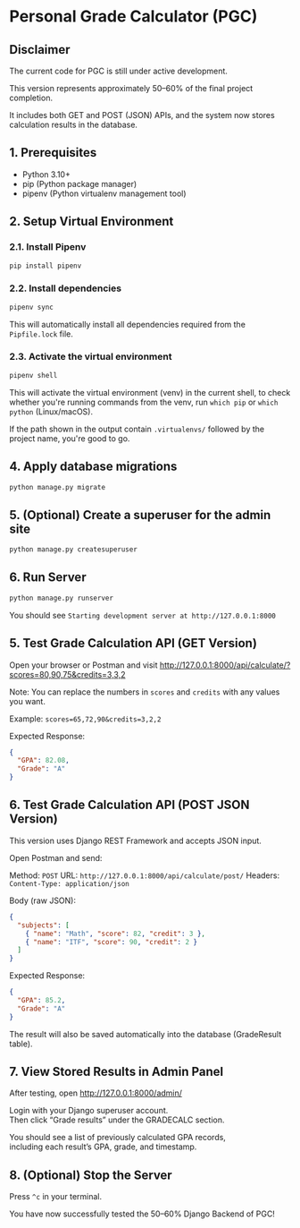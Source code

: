 # Personal Grade Calculator (PGC)

## Disclaimer

The current code for PGC is still under active development.

This version represents approximately 50–60% of the final project completion.

It includes both GET and POST (JSON) APIs, and the system now stores calculation results in the database.

## 1. Prerequisites

- Python 3.10+
- pip (Python package manager)
- pipenv (Python virtualenv management tool)

## 2. Setup Virtual Environment

### 2.1. Install Pipenv

```sh
pip install pipenv
```

### 2.2. Install dependencies

```sh
pipenv sync
```

This will automatically install all dependencies required from the `Pipfile.lock` file.

### 2.3. Activate the virtual environment

```sh
pipenv shell
```

This will activate the virtual environment (venv) in the current shell, to check whether you're running commands from the venv, run `which pip` or `which python` (Linux/macOS).

If the path shown in the output contain `.virtualenvs/` followed by the project name, you're good to go.

## 4. **Apply database migrations**

```bash
python manage.py migrate
```

## 5. **(Optional) Create a superuser for the admin site**

```bash
python manage.py createsuperuser
```

## 6. Run Server

```sh
python manage.py runserver
```

You should see `Starting development server at http://127.0.0.1:8000`

## 5. Test Grade Calculation API (GET Version)

Open your browser or Postman and visit <http://127.0.0.1:8000/api/calculate/?scores=80,90,75&credits=3,3,2>

Note: You can replace the numbers in `scores` and `credits` with any values you want.

Example: `scores=65,72,90&credits=3,2,2`

Expected Response:

```json
{
  "GPA": 82.08,
  "Grade": "A"
}
```

## 6. Test Grade Calculation API (POST JSON Version)

This version uses Django REST Framework and accepts JSON input.

Open Postman and send:

Method: `POST`
URL: `http://127.0.0.1:8000/api/calculate/post/`
Headers: `Content-Type: application/json`

Body (raw JSON):

```json
{
  "subjects": [
    { "name": "Math", "score": 82, "credit": 3 },
    { "name": "ITF", "score": 90, "credit": 2 }
  ]
}
```

Expected Response:

```json
{
  "GPA": 85.2,
  "Grade": "A"
}
```

The result will also be saved automatically into the database (GradeResult table).

## 7. View Stored Results in Admin Panel

After testing, open <http://127.0.0.1:8000/admin/>

Login with your Django superuser account.  
Then click “Grade results” under the GRADECALC section.

You should see a list of previously calculated GPA records,  
including each result’s GPA, grade, and timestamp.

## 8. (Optional) Stop the Server

Press `^c` in your terminal.

You have now successfully tested the 50–60% Django Backend of PGC!
